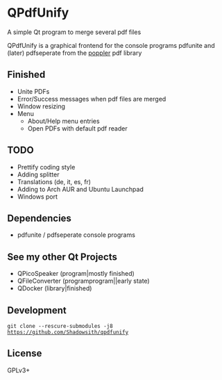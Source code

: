 # QPdfUnify
A simple Qt program to merge several pdf files

QPdfUnify is a graphical frontend for the console programs pdfunite and (later) pdfseperate from the [poppler](https://poppler.freedesktop.org/) pdf library

## Finished
* Unite PDFs
* Error/Success messages when pdf files are merged
* Window resizing
* Menu
    * About/Help menu entries
    * Open PDFs with default pdf reader

## TODO
* Prettify coding style
* Adding splitter  
* Translations (de, it, es, fr)
* Adding to Arch AUR and Ubuntu Launchpad 
* Windows port

## Dependencies
* pdfunite / pdfseperate console programs

## See my other Qt Projects
* QPicoSpeaker (program|mostly finished)
* QFileConverter (programprogram||early state)
* QDocker (library|finished)

## Development
<code>git clone --rescure-submodules -j8 https://github.com/Shadowsith/qpdfunify</code>

## License
GPLv3+
